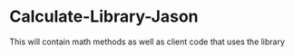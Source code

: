 # Calculate-Library-Jason
This will contain math methods as well as client code that uses the library
